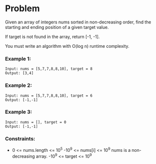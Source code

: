 # Problem

Given an array of integers nums sorted in non-decreasing order, find the starting and ending position of a given target value.

If target is not found in the array, return [-1, -1].

You must write an algorithm with O(log n) runtime complexity.

### Example 1:

```
Input: nums = [5,7,7,8,8,10], target = 8
Output: [3,4]
```

### Example 2:
```
Input: nums = [5,7,7,8,8,10], target = 6
Output: [-1,-1]
```

### Example 3:
```
Input: nums = [], target = 0
Output: [-1,-1]
```

### Constraints:

- 0 <= nums.length <= 10<sup>5</sup>
-10<sup>9</sup> <= nums[i] <= 10<sup>9</sup>
nums is a non-decreasing array.
-10<sup>9</sup> <= target <= 10<sup>9</sup>

